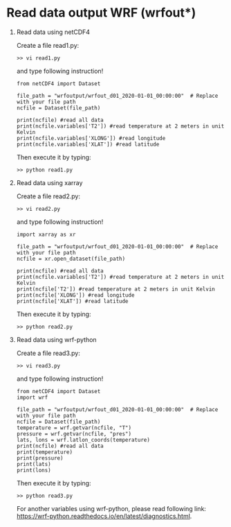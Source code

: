 # Read data output WRF (wrfout*)
1. Read data using netCDF4

   Create a file read1.py:
   ```console
   >> vi read1.py
   ```
   and type following instruction!
   ```console
   from netCDF4 import Dataset
   
   file_path = "wrfoutput/wrfout_d01_2020-01-01_00:00:00"  # Replace with your file path
   ncfile = Dataset(file_path)

   print(ncfile) #read all data
   print(ncfile.variables['T2']) #read temperature at 2 meters in unit Kelvin
   print(ncfile.variables['XLONG']) #read longitude
   print(ncfile.variables['XLAT']) #read latitude
   ```
   Then execute it by typing:
   ```console
   >> python read1.py
   ```
3. Read data using xarray

   Create a file read2.py:
   ```console
   >> vi read2.py
   ```
   and type following instruction!
   ```console
   import xarray as xr
   
   file_path = "wrfoutput/wrfout_d01_2020-01-01_00:00:00"  # Replace with your file path
   ncfile = xr.open_dataset(file_path)
   
   print(ncfile) #read all data
   print(ncfile.variables['T2']) #read temperature at 2 meters in unit Kelvin
   print(ncfile['T2']) #read temperature at 2 meters in unit Kelvin
   print(ncfile['XLONG']) #read longitude
   print(ncfile['XLAT']) #read latitude
   ```
   Then execute it by typing:
   ```console
   >> python read2.py
   ```
4. Read data using wrf-python

   Create a file read3.py:
   ```console
   >> vi read3.py
   ```
   and type following instruction!
   ```console
   from netCDF4 import Dataset
   import wrf
   
   file_path = "wrfoutput/wrfout_d01_2020-01-01_00:00:00"  # Replace with your file path
   ncfile = Dataset(file_path)
   temperature = wrf.getvar(ncfile, "T")  
   pressure = wrf.getvar(ncfile, "pres")    
   lats, lons = wrf.latlon_coords(temperature)
   print(ncfile) #read all data
   print(temperature) 
   print(pressure) 
   print(lats) 
   print(lons) 
   ```
   Then execute it by typing:
   ```console
   >> python read3.py
   ```
   For another variables using wrf-python, please read following link: https://wrf-python.readthedocs.io/en/latest/diagnostics.html. 
